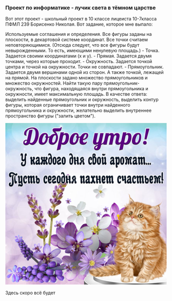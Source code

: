 ### Проект по информатике - лучик света в тёмном царстве
Вот этот проект - школьный проект в 10 классе лицеиста 10-7класса ПФМЛ 239 Борисенко Николая. Вот задание, которое мне выпало:

Используемые соглашения и определения. Все фигуры заданы на плоскости, в декартовой системе координат. Все точки считаем неповторяющимися. (Отсюда следует, что все фигуры будут невырожденными. То есть, имеющими ненулевую площадь.) - Точка. Задается своими координатами (x и y). - Прямая. Задается двумя точками, через которые проходит. - Окружность. Задается точкой центра и точкой на окружности. Точки не совпадают. - Прямоугольник. Задается двумя вершинами одной из сторон. А также точкой, лежащей на прямой. На плоскости задано множество прямоугольников и множество окружностей. Найти такую пару прямоугольник-окружность, что фигура, находящаяся внутри прямоугольника и окружности, имеет максимальную площадь. В качестве ответа: выделить найденные прямоугольник и окружность, выделить контур фигуры, которая ограничивает точки внутри найденного прямоугольника и окружности, желательно выделить внутреннее пространство фигуры ("залить цветом").

![dobroe-utro-07.jpg](dobroe-utro-07.jpg)

Здесь скоро всё будет
